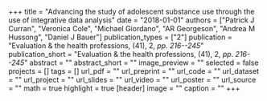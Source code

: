 +++
title = "Advancing the study of adolescent substance use through the use of integrative data analysis"
date = "2018-01-01"
authors = ["Patrick J Curran", "Veronica Cole", "Michael Giordano", "AR Georgeson", "Andrea M Hussong", "Daniel J Bauer"]
publication_types = ["2"]
publication = "Evaluation \& the health professions, (41), 2, _pp. 216--245_"
publication_short = "Evaluation \& the health professions, (41), 2, _pp. 216--245_"
abstract = ""
abstract_short = ""
image_preview = ""
selected = false
projects = []
tags = []
url_pdf = ""
url_preprint = ""
url_code = ""
url_dataset = ""
url_project = ""
url_slides = ""
url_video = ""
url_poster = ""
url_source = ""
math = true
highlight = true
[header]
image = ""
caption = ""
+++
